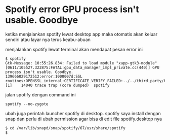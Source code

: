 # Spotify error GPU process isn't usable. Goodbye

ketika menjalankan spotify lewat desktop app maka otomatis akan keluar sendiri atau layar nya terus keabu-abuan

menjalankan spotify lewat terminal akan mendapat pesan error ini

```
$ spotify
Gtk-Message: 10:55:26.834: Failed to load module "xapp-gtk3-module"
[0611/105527.322875:FATAL:gpu_data_manager_impl_private.cc(440)] GPU process isn't usable. Goodbye.
139666029172512:error:1000007d:SSL routines:OPENSSL_internal:CERTIFICATE_VERIFY_FAILED:../../third_party/boringssl/src/ssl/handshake.cc:393:
[1]    14040 trace trap (core dumped)  spotify
```

jalan spotify dengan command ini

```
spotify --no-zygote
```

ubah juga perintah launcher spotify di desktop. spotify saya install dengan snap dan perlu di ubah permission agar bisa di edit file 
spotify.desktop nya

```
$ cd /var/lib/snapd/snap/spotify/67/usr/share/spotify
$ 
```
